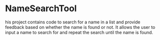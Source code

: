 # NameSearchTool
his project contains code to search for a name in a list and provide feedback based on whether the name is found or not. It allows the user to input a name to search for and repeat the search until the name is found.
